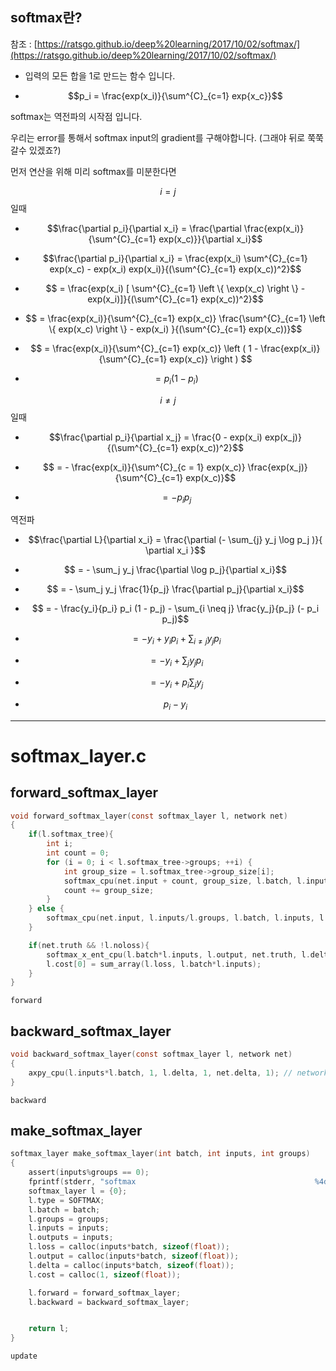 ## softmax란?

참조 : [https://ratsgo.github.io/deep%20learning/2017/10/02/softmax/](https://ratsgo.github.io/deep%20learning/2017/10/02/softmax/)

- 입력의 모든 합을 1로 만드는 함수 입니다.

- $$p_i = \frac{exp(x_i)}{\sum^{C}_{c=1} exp{x_c}}$$

softmax는 역전파의 시작점 입니다.

우리는 error를 통해서 softmax input의 gradient를 구해야합니다. (그래야 뒤로 쭉쭉 갈수 있겠죠?)

먼저 연산을 위해 미리 softmax를 미분한다면

$$i = j$$ 일때

- $$\frac{\partial p_i}{\partial x_i} = \frac{\partial \frac{exp(x_i)}{\sum^{C}_{c=1} exp(x_c)}}{\partial x_i}$$

- $$\frac{\partial p_i}{\partial x_i} = \frac{exp(x_i) \sum^{C}_{c=1} exp(x_c) - exp(x_i) exp(x_i)}{(\sum^{C}_{c=1} exp(x_c))^2}$$

- $$ = \frac{exp(x_i) [ \sum^{C}_{c=1} \left \{ \exp(x_c) \right \} - exp(x_i)]}{(\sum^{C}_{c=1} exp(x_c))^2}$$

- $$ = \frac{exp(x_i)}{\sum^{C}_{c=1} exp(x_c)} \frac{\sum^{C}_{c=1} \left \{ exp(x_c) \right \} - exp(x_i) }{(\sum^{C}_{c=1} exp(x_c))}$$

- $$ = \frac{exp(x_i)}{\sum^{C}_{c=1} exp(x_c)} \left ( 1 - \frac{exp(x_i)}{\sum^{C}_{c=1} exp(x_c)} \right ) $$

- $$ = p_i (1 - p_i)$$

$$i \neq j$$ 일때

- $$\frac{\partial p_i}{\partial x_j} = \frac{0 - exp(x_i) exp(x_j)}{(\sum^{C}_{c=1} exp(x_c))^2}$$

- $$ = - \frac{exp(x_i)}{\sum^{C}_{c = 1} exp(x_c)} \frac{exp(x_j)}{\sum^{C}_{c=1} exp(x_c)}$$

- $$ = - p_i p_j$$

역전파

- $$\frac{\partial L}{\partial x_i} = \frac{\partial (- \sum_{j} y_j \log p_j )}{ \partial x_i }$$

- $$ = - \sum_j y_j \frac{\partial \log p_j}{\partial x_i}$$

- $$ = - \sum_j y_j \frac{1}{p_j} \frac{\partial p_j}{\partial x_i}$$

- $$ = - \frac{y_i}{p_i} p_i (1 - p_j) - \sum_{i \neq j} \frac{y_j}{p_j} (- p_i p_j)$$

- $$ = - y_i + y_i p_i + \sum_{i \neq j} y_j p_i$$

- $$ = - y_i + \sum_j y_j p_i$$

- $$ = - y_i + p_i \sum_j y_j$$

- $$p_i - y_i$$

---

# softmax_layer.c

## forward_softmax_layer

```c
void forward_softmax_layer(const softmax_layer l, network net)
{
    if(l.softmax_tree){
        int i;
        int count = 0;
        for (i = 0; i < l.softmax_tree->groups; ++i) {
            int group_size = l.softmax_tree->group_size[i];
            softmax_cpu(net.input + count, group_size, l.batch, l.inputs, 1, 0, 1, l.temperature, l.output + count);
            count += group_size;
        }
    } else {
        softmax_cpu(net.input, l.inputs/l.groups, l.batch, l.inputs, l.groups, l.inputs/l.groups, 1, l.temperature, l.output);
    }

    if(net.truth && !l.noloss){
        softmax_x_ent_cpu(l.batch*l.inputs, l.output, net.truth, l.delta, l.loss);
        l.cost[0] = sum_array(l.loss, l.batch*l.inputs);
    }
}
```

`forward`

## backward_softmax_layer

```c
void backward_softmax_layer(const softmax_layer l, network net)
{
    axpy_cpu(l.inputs*l.batch, 1, l.delta, 1, net.delta, 1); // network delta = layer delta
}
```

`backward`

## make_softmax_layer

```c
softmax_layer make_softmax_layer(int batch, int inputs, int groups)
{
    assert(inputs%groups == 0);
    fprintf(stderr, "softmax                                        %4d\n",  inputs);
    softmax_layer l = {0};
    l.type = SOFTMAX;
    l.batch = batch;
    l.groups = groups;
    l.inputs = inputs;
    l.outputs = inputs;
    l.loss = calloc(inputs*batch, sizeof(float));
    l.output = calloc(inputs*batch, sizeof(float));
    l.delta = calloc(inputs*batch, sizeof(float));
    l.cost = calloc(1, sizeof(float));

    l.forward = forward_softmax_layer;
    l.backward = backward_softmax_layer;


    return l;
}
```

`update`
